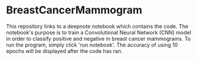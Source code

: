 # BreastCancerMammogram
This repository links to a deepnote notebook which contains the code. The notebook's purpose is to train a Convolutional Neural Network (CNN) model in order to classify positive and negative in breast cancer mammograms. To run the program, simply click 'run notebook'. The accuracy of using 10 epochs will be displayed after the code has ran. 
